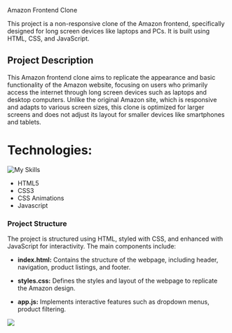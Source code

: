  Amazon Frontend Clone

This project is a non-responsive clone of the Amazon frontend, specifically designed for long screen devices like laptops and PCs. It is built using HTML, CSS, and JavaScript.

## Project Description

This Amazon frontend clone aims to replicate the appearance and basic functionality of the Amazon website, focusing on users who primarily access the internet through long screen devices such as laptops and desktop computers. Unlike the original Amazon site, which is responsive and adapts to various screen sizes, this clone is optimized for larger screens and does not adjust its layout for smaller devices like smartphones and tablets.

# Technologies:
![My Skills](https://skillicons.dev/icons?i=html,css,javascript)
* HTML5
* CSS3
* CSS Animations
* Javascript

### Project Structure

The project is structured using HTML, styled with CSS, and enhanced with JavaScript for interactivity. The main components include:

- **index.html:** Contains the structure of the webpage, including header, navigation, product listings, and footer.

- **styles.css:** Defines the styles and layout of the webpage to replicate the Amazon design.

- **app.js:** Implements interactive features such as dropdown menus, product filtering.
<img src="https://github.com/manishjadhav9/FrontEnd-Basics/assets/96580022/5f46f63a-35cc-490e-b9da-b8cedd0aa994">
